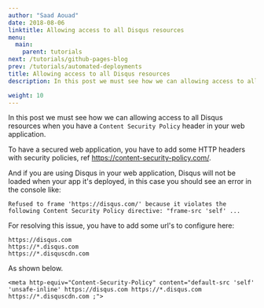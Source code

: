 ```yaml
---
author: "Saad Aouad"
date: 2018-08-06
linktitle: Allowing access to all Disqus resources
menu:
  main:
    parent: tutorials
next: /tutorials/github-pages-blog
prev: /tutorials/automated-deployments
title: Allowing access to all Disqus resources
description: In this post we must see how we can allowing access to all Disqus resources when you have a Content Security Policy header in your web application

weight: 10
---
```


In this post we must see how we can allowing access to all Disqus resources when you have a `Content Security Policy` header in your web application.

To have a secured web application, you have to add some HTTP headers with security policies, ref https://content-security-policy.com/.

And if you are using Disqus in your web application, Disqus will not be loaded when your app it's deployed, in this case you should see an error in the console like:

```
Refused to frame 'https://disqus.com/' because it violates the following Content Security Policy directive: "frame-src 'self' ...
```

For resolving this issue, you have to add some url's to configure here:

```
https://disqus.com
https://*.disqus.com
https://*.disquscdn.com
```

As shown below.

```
<meta http-equiv="Content-Security-Policy" content="default-src 'self' 'unsafe-inline' https://disqus.com https://*.disqus.com https://*.disquscdn.com ;">
```